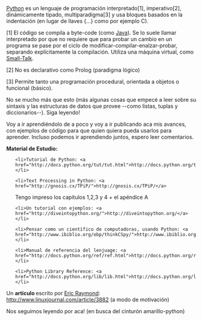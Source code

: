 <html><body><a href="http://www.python.org">Python</a> es un lenguaje de programación interpretado[1], imperativo[2], dinámicamente tipado, multiparadigma[3] y usa bloques basados en la indentación (en lugar de llaves {...} como por ejemplo C).



[1]  El código se compila a byte-code (como <a href="http://java.sun.com">Java</a>). Se lo suele llamar interpretado por que no requiere que para probar un cambio en un programa se pase por el ciclo de modificar-compilar-enalzar-probar, separando explícitamente la compilación. Utiliza una máquina virtual, como <a href="http://www.smalltalk.org">Small-Talk</a>.



[2] No es declarativo como Prolog (paradigma lógico)



[3] Permite tanto una programación procedural, orientada a objetos o funcional (básico).



No se mucho más que esto (más algunas cosas que empecé a leer sobre su sintaxis y las estructuras de datos que provee --como listas, tuplas y diccionarios--). Siga leyendo!

<!--more-->



Voy a ir aprendiéndolo de a poco y voy a ir publicando aca mis avances, con ejemplos de código para que quien quiera pueda usarlos para aprender. Incluso podemos ir aprendiendo juntos, espero leer comentarios.



<strong>Material de Estudio:</strong>

<ul>

	<li>Tutorial de Python: <a href="http://docs.python.org/tut/tut.html">http://docs.python.org/tut/tut.html</a></li>

	<li>Text Processing in Python: <a href="http://gnosis.cx/TPiP/">http://gnosis.cx/TPiP/</a>

Tengo impreso los capítulos 1,2,3 y 4 + el apéndice A</li>

	<li>Un tutorial con ejemplos: <a href="http://diveintopython.org/">http://diveintopython.org/</a></li>

	<li>Pensar como un científico de computadoras, usando Python: <a href="http://www.ibiblio.org/obp/thinkCSpy/">http://www.ibiblio.org/obp/thinkCSpy/</a></li>

	<li>Manual de referencia del lenjuage: <a href="http://docs.python.org/ref/ref.html">http://docs.python.org/ref/ref.html</a></li>

	<li>Python Library Reference: <a href="http://docs.python.org/lib/lib.html">http://docs.python.org/lib/lib.html</a></li>

</ul>



Un <strong>artículo </strong>escrito por <a href="http://www.catb.org/~esr">Eric Raymond</a>: <a href="http://www.linuxjournal.com/article/3882">http://www.linuxjournal.com/article/3882</a> (a modo de motivación)



 Nos seguimos leyendo por aca! (en busca del cinturón amarillo-python)</body></html>